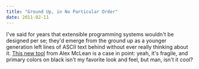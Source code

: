 ```yaml
---
title: "Ground Up, in No Particular Order"
date: 2011-02-11
---
```

I've said for years that extensible programming systems wouldn't be designed per se; they'd emerge from the ground up as a younger generation left lines of ASCII text behind without ever really thinking about it.  <a href="http://yaxu.org/text-update-and-source/">This new tool</a> from Alex McLean is a case in point: yeah, it's fragile, and primary colors on black isn't my favorite look and feel, but man, isn't it cool?
